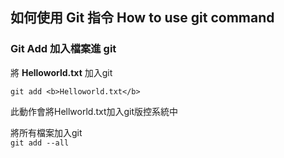 ## 如何使用 Git 指令 How to use git command


### Git Add 加入檔案進 git  
將 **Helloworld.txt** 加入git  
```
git add <b>Helloworld.txt</b>
```
此動作會將Hellworld.txt加入git版控系統中


將所有檔案加入git  
`git add --all`
